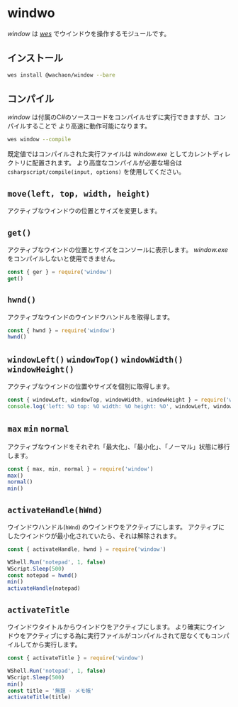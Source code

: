 # windwo
*window* は [*wes*](https://github.com/wachaon/wes) でウインドウを操作するモジュールです。

## インストール

```bash
wes install @wachaon/window --bare
```

## コンパイル
*window* は付属のC#のソースコードをコンパイルせずに実行できますが、コンパイルすることで
より高速に動作可能になります。

```bash
wes window --compile
```

既定値ではコンパイルされた実行ファイルは *window.exe* としてカレントディレクトリに配置されます。
より高度なコンパイルが必要な場合は `csharpscript/compile(input, options)` を使用してください。

## `move(left, top, width, height)`

アクティブなウインドウの位置とサイズを変更します。

## `get()`

アクティブなウインドの位置とサイズをコンソールに表示します。
*window.exe* をコンパイルしないと使用できません。

```javascript
const { ger } = require('window')
get()
```

## `hwnd()`

アクティブなウインドのウインドウハンドルを取得します。

```javascript
const { hwnd } = require('window')
hwnd()
```

## `windowLeft()` `windowTop()` `windowWidth()` `windowHeight()`

アクティブなウインドの位置やサイズを個別に取得します。

```javascript
const { windowLeft, windowTop, windowWidth, windowHeight } = require('window')
console.log('left: %O top: %O width: %O height: %O', windowLeft, windowTop, windowWidth, windowHeight)
```
## `max` `min` `normal`

アクティブなウインドをそれぞれ「最大化」、「最小化」、「ノーマル」状態に移行します。

```javascript
const { max, min, normal } = require('window')
max()
normal()
min()
```

## `activateHandle(hWnd)`

ウインドウハンドル(`hWnd`) のウインドウをアクティブにします。
アクティブにしたウインドウが最小化されていたら、それは解除されます。

```javascript
const { activateHandle, hwnd } = require('window')

WShell.Run('notepad', 1, false)
WScript.Sleep(500)
const notepad = hwnd()
min()
activateHandle(notepad)
```

## `activateTitle`

ウインドウタイトルからウインドウをアクティブにします。
より確実にウインドウをアクティブにする為に実行ファイルがコンパイルされて居なくてもコンパイルしてから実行します。

```javascript
const { activateTitle } = require('window')

WShell.Run('notepad', 1, false)
WScript.Sleep(500)
min()
const title = '無題 - メモ帳'
activateTitle(title)
```
